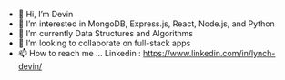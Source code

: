 - 👋 Hi, I’m Devin
- 👀 I’m interested in MongoDB, Express.js, React, Node.js, and Python
- 🌱 I’m currently Data Structures and Algorithms
- 💞️ I’m looking to collaborate on full-stack apps
- 📫 How to reach me ... Linkedin : https://www.linkedin.com/in/lynch-devin/
